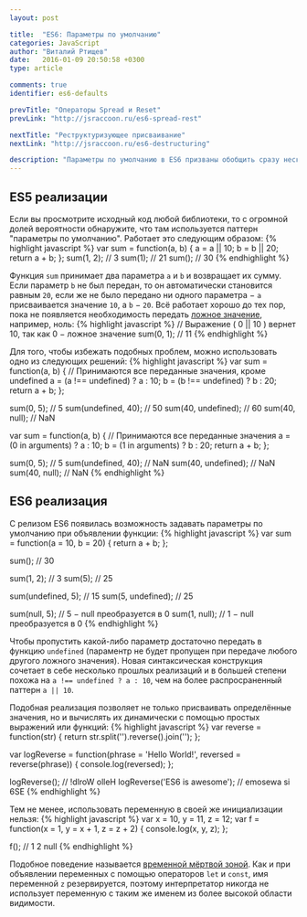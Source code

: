 ```yaml
---
layout: post

title:  "ES6: Параметры по умолчанию"
categories: JavaScript
author: "Виталий Ртищев"
date:   2016-01-09 20:50:58 +0300
type: article

comments: true
identifier: es6-defaults

prevTitle: "Операторы Spread и Reset"
prevLink: "http://jsraccoon.ru/es6-spread-rest"

nextTitle: "Реструктуризующее присваивание"
nextLink: "http://jsraccoon.ru/es6-destructuring"

description: "Параметры по умолчанию в ES6 призваны обобщить сразу несколько паттернов и существенно упростить восприятие функций."
---
```


## ES5 реализации
Если вы просмотрите исходный код любой библиотеки, то с огромной долей вероятности обнаружите, что там используется паттерн "параметры по умолчанию". Работает это следующим образом:
{% highlight javascript %}
var sum = function(a, b) {
  a = a || 10;
  b = b || 20;
  return a + b;
};
sum(1, 2); // 3
sum(1);    // 21
sum();     // 30
{% endhighlight %} 

Функция `sum` принимает два параметра `a` и `b` и возвращает их сумму. Если параметр `b` не был передан, то он автоматически становится равным `20`, если же не было передано ни одного параметра − `a` присваивается значение `10`, а `b` − `20`. Всё работает хорошо до тех пор, пока не появляется необходимость передать [ложное значение](https://developer.mozilla.org/ru/docs/Glossary/Falsy), например, ноль:
{% highlight javascript %}
// Выражение ( 0 || 10 ) вернет 10, так как 0 − ложное значение
sum(0, 1); // 11
{% endhighlight %} 

Для того, чтобы избежать подобных проблем, можно использовать одно из следующих решений:
{% highlight javascript %}
var sum = function(a, b) {
  // Принимаются все переданные значения, кроме undefined
  a = (a !== undefined) ? a : 10;
  b = (b !== undefined) ? b : 20;
  return a + b;
};

sum(0, 5); // 5
sum(undefined, 40); // 50
sum(40, undefined); // 60
sum(40, null);      // NaN

var sum = function(a, b) {
  // Принимаются все переданные значения
  a = (0 in arguments) ? a : 10;
  b = (1 in arguments) ? b : 20;
  return a + b;
}; 

sum(0, 5); // 5
sum(undefined, 40); // NaN
sum(40, undefined); // NaN
sum(40, null); // NaN
{% endhighlight %} 

## ES6 реализация
С релизом ES6 появилась возможность задавать параметры по умолчанию при объявлении функции:
{% highlight javascript %}
var sum = function(a = 10, b = 20) {
  return a + b;
};

sum(); // 30

sum(1, 2); // 3
sum(5);    // 25

sum(undefined, 5); // 15
sum(5, undefined); // 25

sum(null, 5); // 5 − null преобразуется в 0
sum(1, null); // 1 − null преобразуется в 0
{% endhighlight %} 

Чтобы пропустить какой-либо параметр достаточно передать в функцию `undefined` (параментр не будет пропущен при передаче любого другого ложного значения). Новая синтаксическая конструкция сочетает в себе несколько прошлых реализаций и в большей степени похожа на `a !== undefined ? a : 10`, чем на более распросраненный паттерн `a || 10`. 

Подобная реализация позволяет не только присваивать определённые значения, но и вычислять их динамически с помощью простых выражений или функций:
{% highlight javascript %}
var reverse = function(str) {
  return str.split('').reverse().join('');
};

var logReverse = function(phrase = 'Hello World!', reversed = reverse(phrase)) {
  console.log(reversed); 
};

logReverse(); // !dlroW olleH
logReverse('ES6 is awesome'); // emosewa si 6SE
{% endhighlight %} 

Тем не менее, использовать переменную в своей же инициализации нельзя:
{% highlight javascript %}
var x = 10, y = 11, z = 12;
var f = function(x = 1, y = x + 1, z = z + 2) {
  console.log(x, y, z);
};

f(); // 1 2 null
{% endhighlight %} 

Подобное поведение называется [временной мёртвой зоной](http://jsraccoon.ru/es6-block-scoped-declarations/). Как и при объявлении переменных с помощью операторов `let` и `const`, имя переменной `z` резервируется, поэтому интерпретатор никогда не использует переменную с таким же именем из более высокой области видимости.